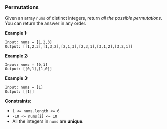### Permutations

Given an array `nums` of distinct integers, return *all the possible permutations*. You can return the answer in any order.

**Example 1:**

```
Input: nums = [1,2,3]
Output: [[1,2,3],[1,3,2],[2,1,3],[2,3,1],[3,1,2],[3,2,1]]
```

**Example 2:**

```
Input: nums = [0,1]
Output: [[0,1],[1,0]]
```

**Example 3:**

```
Input: nums = [1]
Output: [[1]]
```

**Constraints:**

*   `1 <= nums.length <= 6`
*   `-10 <= nums[i] <= 10`
*   All the integers in `nums` are **unique**.
